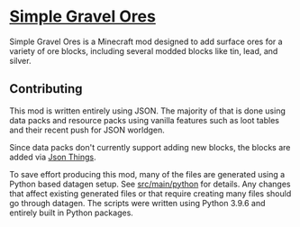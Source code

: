 # [Simple Gravel Ores](http://minecraft.curseforge.com/projects/simple-gravel-ores)

Simple Gravel Ores is a Minecraft mod designed to add surface ores for a variety of ore blocks, including several modded blocks like tin, lead, and silver.

## Contributing

This mod is written entirely using JSON. The majority of that is done using data packs and resource packs using vanilla features such as loot tables and their recent push for JSON worldgen.

Since data packs don't currently support adding new blocks, the blocks are added via [Json Things](https://www.curseforge.com/minecraft/mc-mods/json-things).

To save effort producing this mod, many of the files are generated using a Python based datagen setup. See [src/main/python](./src/main/python) for details. Any changes that affect existing generated files or that require creating many files should go through datagen. The scripts were written using Python 3.9.6 and entirely built in Python packages.